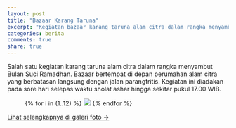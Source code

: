 ```yaml
---
layout: post
title: "Bazaar Karang Taruna"
excerpt: "Kegiatan bazaar karang taruna alam citra dalam rangka menyambut Bulan Suci Ramadhan"
categories: berita
comments: true
share: true
---
```


Salah satu kegiatan karang taruna alam citra dalam rangka menyambut Bulan Suci Ramadhan. Bazaar bertempat di depan perumahan alam citra yang berbatasan langsung dengan jalan parangtritis. Kegiatan ini diadakan pada sore hari selepas waktu sholat ashar hingga sekitar pukul 17.00 WIB.

<figure class="third">
  {% for i in (1..12) %}
    <a class="image-popup" href="{{ site.url }}/images/2018-mei/bazaar/{{ i }}.jpg"><img src="{{ site.url }}/images/2018-mei/bazaar/thumb/{{ i }}.jpg"></a>
  {% endfor %}
</figure>

<a href="{{ site.url }}/galeri-foto/#2018-05">Lihat selengkapnya di galeri foto &rarr;</a>
